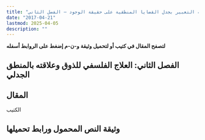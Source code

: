 ```yaml
---
title: "قضية التعبير بجدل القضايا المنطقية على حقيقة الوجود – الفصل الثاني"
date: "2017-04-21"
lastmod: 2025-04-05
description: ""
---
```

**لتصفح المقال في كتيب أو لتحميل وثيقة و-ن-م إضغط على الروابط أسفله**

## **الفصل الثاني: العلاج الفلسفي للذوق وعلاقته بالمنطق الجدلي**

## المقال

الكتيب

## وثيقة النص المحمول ورابط تحميلها

###
